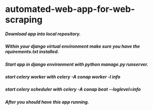 # automated-web-app-for-web-scraping


##### Download app into local repository.

##### Within your django virtual environment make sure you have the rquirements.txt installed.

##### Start app in django environment with python manage.py runserver.

##### start celery worker with celery -A conap worker -l info

##### start celery scheduler with celery -A conap beat --loglevel=info

##### After you should have this app running.

